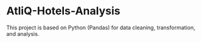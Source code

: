 # AtliQ-Hotels-Analysis
This project is based on Python (Pandas) for data cleaning, transformation, and analysis.
